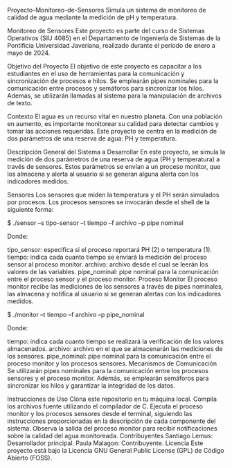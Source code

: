Proyecto-Monitoreo-de-Sensores
Simula un sistema de monitoreo de calidad de agua mediante la medición de pH y temperatura.

Monitoreo de Sensores
Este proyecto es parte del curso de Sistemas Operativos (SIU 4085) en el Departamento de Ingeniería de Sistemas de la Pontificia Universidad Javeriana, realizado durante el período de enero a mayo de 2024.

Objetivo del Proyecto
El objetivo de este proyecto es capacitar a los estudiantes en el uso de herramientas para la comunicación y sincronización de procesos e hilos. Se emplearán pipes nominales para la comunicación entre procesos y semáforos para sincronizar los hilos. Además, se utilizarán llamadas al sistema para la manipulación de archivos de texto.

Contexto
El agua es un recurso vital en nuestro planeta. Con una población en aumento, es importante monitorear su calidad para detectar cambios y tomar las acciones requeridas. Este proyecto se centra en la medición de dos parámetros de una reserva de agua: PH y temperatura.

Descripción General del Sistema a Desarrollar
En este proyecto, se simula la medición de dos parámetros de una reserva de agua (PH y temperatura) a través de sensores. Estos parámetros se envían a un proceso monitor, que los almacena y alerta al usuario si se generan alguna alerta con los indicadores medidos.

Sensores
Los sensores que miden la temperatura y el PH serán simulados por procesos. Los procesos sensores se invocarán desde el shell de la siguiente forma:

$ ./sensor –s tipo-sensor –t tiempo –f archivo –p pipe nominal

Donde:

tipo_sensor: especifica si el proceso reportará PH (2) o temperatura (1).
tiempo: indica cada cuanto tiempo se enviará la medición del proceso sensor al proceso monitor.
archivo: archivo desde el cual se leerán los valores de las variables.
pipe_nominal: pipe nominal para la comunicación entre el proceso sensor y el proceso monitor.
Proceso Monitor
El proceso monitor recibe las mediciones de los sensores a través de pipes nominales, las almacena y notifica al usuario si se generan alertas con los indicadores medidos.

$ ./monitor –t tiempo –f archivo –p pipe_nominal

Donde:

tiempo: indica cada cuanto tiempo se realizará la verificación de los valores almacenados.
archivo: archivo en el que se almacenarán las mediciones de los sensores.
pipe_nominal: pipe nominal para la comunicación entre el proceso monitor y los procesos sensores.
Mecanismos de Comunicación
Se utilizarán pipes nominales para la comunicación entre los procesos sensores y el proceso monitor. Además, se emplearán semáforos para sincronizar los hilos y garantizar la integridad de los datos.

Instrucciones de Uso
Clona este repositorio en tu máquina local.
Compila los archivos fuente utilizando el compilador de C.
Ejecuta el proceso monitor y los procesos sensores desde el terminal, siguiendo las instrucciones proporcionadas en la descripción de cada componente del sistema.
Observa la salida del proceso monitor para recibir notificaciones sobre la calidad del agua monitoreada.
Contribuyentes
Santiago Lemus: Desarrollador principal.
Paula Malagon: Contribuyente.
Licencia
Este proyecto está bajo la Licencia GNU General Public License (GPL) de Código Abierto (FOSS).